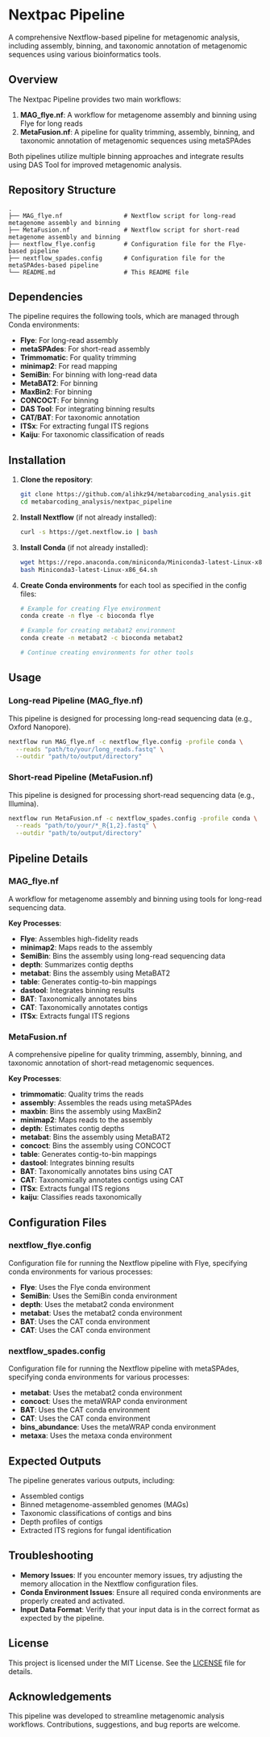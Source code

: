 # Nextpac Pipeline

A comprehensive Nextflow-based pipeline for metagenomic analysis, including assembly, binning, and taxonomic annotation of metagenomic sequences using various bioinformatics tools.

## Overview

The Nextpac Pipeline provides two main workflows:

1. **MAG_flye.nf**: A workflow for metagenome assembly and binning using Flye for long reads
2. **MetaFusion.nf**: A pipeline for quality trimming, assembly, binning, and taxonomic annotation of metagenomic sequences using metaSPAdes

Both pipelines utilize multiple binning approaches and integrate results using DAS Tool for improved metagenomic analysis.

## Repository Structure

```plaintext
.
├── MAG_flye.nf                 # Nextflow script for long-read metagenome assembly and binning
├── MetaFusion.nf               # Nextflow script for short-read metagenome assembly and binning
├── nextflow_flye.config        # Configuration file for the Flye-based pipeline
├── nextflow_spades.config      # Configuration file for the metaSPAdes-based pipeline
└── README.md                   # This README file
```

## Dependencies

The pipeline requires the following tools, which are managed through Conda environments:

- **Flye**: For long-read assembly
- **metaSPAdes**: For short-read assembly
- **Trimmomatic**: For quality trimming
- **minimap2**: For read mapping
- **SemiBin**: For binning with long-read data
- **MetaBAT2**: For binning
- **MaxBin2**: For binning
- **CONCOCT**: For binning
- **DAS Tool**: For integrating binning results
- **CAT/BAT**: For taxonomic annotation
- **ITSx**: For extracting fungal ITS regions
- **Kaiju**: For taxonomic classification of reads

## Installation

1. **Clone the repository**:
   ```bash
   git clone https://github.com/alihkz94/metabarcoding_analysis.git
   cd metabarcoding_analysis/nextpac_pipeline
   ```

2. **Install Nextflow** (if not already installed):
   ```bash
   curl -s https://get.nextflow.io | bash
   ```

3. **Install Conda** (if not already installed):
   ```bash
   wget https://repo.anaconda.com/miniconda/Miniconda3-latest-Linux-x86_64.sh
   bash Miniconda3-latest-Linux-x86_64.sh
   ```

4. **Create Conda environments** for each tool as specified in the config files:
   ```bash
   # Example for creating Flye environment
   conda create -n flye -c bioconda flye
   
   # Example for creating metabat2 environment
   conda create -n metabat2 -c bioconda metabat2
   
   # Continue creating environments for other tools
   ```

## Usage

### Long-read Pipeline (MAG_flye.nf)

This pipeline is designed for processing long-read sequencing data (e.g., Oxford Nanopore).

```bash
nextflow run MAG_flye.nf -c nextflow_flye.config -profile conda \
  --reads "path/to/your/long_reads.fastq" \
  --outdir "path/to/output/directory"
```

### Short-read Pipeline (MetaFusion.nf)

This pipeline is designed for processing short-read sequencing data (e.g., Illumina).

```bash
nextflow run MetaFusion.nf -c nextflow_spades.config -profile conda \
  --reads "path/to/your/*_R{1,2}.fastq" \
  --outdir "path/to/output/directory"
```

## Pipeline Details

### MAG_flye.nf

A workflow for metagenome assembly and binning using tools for long-read sequencing data.

**Key Processes**:
- **Flye**: Assembles high-fidelity reads
- **minimap2**: Maps reads to the assembly
- **SemiBin**: Bins the assembly using long-read sequencing data
- **depth**: Summarizes contig depths
- **metabat**: Bins the assembly using MetaBAT2
- **table**: Generates contig-to-bin mappings
- **dastool**: Integrates binning results
- **BAT**: Taxonomically annotates bins
- **CAT**: Taxonomically annotates contigs
- **ITSx**: Extracts fungal ITS regions

### MetaFusion.nf

A comprehensive pipeline for quality trimming, assembly, binning, and taxonomic annotation of short-read metagenomic sequences.

**Key Processes**:
- **trimmomatic**: Quality trims the reads
- **assembly**: Assembles the reads using metaSPAdes
- **maxbin**: Bins the assembly using MaxBin2
- **minimap2**: Maps reads to the assembly
- **depth**: Estimates contig depths
- **metabat**: Bins the assembly using MetaBAT2
- **concoct**: Bins the assembly using CONCOCT
- **table**: Generates contig-to-bin mappings
- **dastool**: Integrates binning results
- **BAT**: Taxonomically annotates bins using CAT
- **CAT**: Taxonomically annotates contigs using CAT
- **ITSx**: Extracts fungal ITS regions
- **kaiju**: Classifies reads taxonomically

## Configuration Files

### nextflow_flye.config

Configuration file for running the Nextflow pipeline with Flye, specifying conda environments for various processes:

- **Flye**: Uses the Flye conda environment
- **SemiBin**: Uses the SemiBin conda environment
- **depth**: Uses the metabat2 conda environment
- **metabat**: Uses the metabat2 conda environment
- **BAT**: Uses the CAT conda environment
- **CAT**: Uses the CAT conda environment

### nextflow_spades.config

Configuration file for running the Nextflow pipeline with metaSPAdes, specifying conda environments for various processes:

- **metabat**: Uses the metabat2 conda environment
- **concoct**: Uses the metaWRAP conda environment
- **BAT**: Uses the CAT conda environment
- **CAT**: Uses the CAT conda environment
- **bins_abundance**: Uses the metaWRAP conda environment
- **metaxa**: Uses the metaxa conda environment

## Expected Outputs

The pipeline generates various outputs, including:

- Assembled contigs
- Binned metagenome-assembled genomes (MAGs)
- Taxonomic classifications of contigs and bins
- Depth profiles of contigs
- Extracted ITS regions for fungal identification

## Troubleshooting

- **Memory Issues**: If you encounter memory issues, try adjusting the memory allocation in the Nextflow configuration files.
- **Conda Environment Issues**: Ensure all required conda environments are properly created and activated.
- **Input Data Format**: Verify that your input data is in the correct format as expected by the pipeline.

## License

This project is licensed under the MIT License. See the [LICENSE](LICENSE) file for details.

## Acknowledgements

This pipeline was developed to streamline metagenomic analysis workflows. Contributions, suggestions, and bug reports are welcome.
